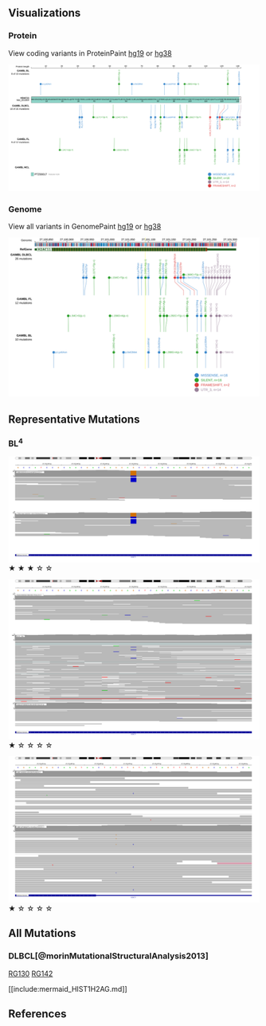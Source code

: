 ## Visualizations
### Protein
View coding variants in ProteinPaint [hg19](https://morinlab.github.io/LLMPP/GAMBL/HIST1H2AG_protein.html)  or [hg38](https://morinlab.github.io/LLMPP/GAMBL/HIST1H2AG_protein_hg38.html)

![](images/proteinpaint/HIST1H2AG_NM_021064.svg)

### Genome
View all variants in GenomePaint [hg19](https://morinlab.github.io/LLMPP/GAMBL/HIST1H2AG.html)  or [hg38](https://morinlab.github.io/LLMPP/GAMBL/HIST1H2AG_hg38.html)

![](images/proteinpaint/HIST1H2AG.svg)

<!-- ORIGIN: rossiCodingGenomeSplenic2012c -->
<!-- MZL: rossiCodingGenomeSplenic2012c -->
<!-- DLBCL: morinMutationalStructuralAnalysis2013 -->
<!-- BL: paneaWholeGenomeLandscape2019 -->
<!-- FL: krysiakRecurrentSomaticMutations2017b -->

## Representative Mutations

### BL<sup>4</sup>

![](primary/Panea_HIST1H2AG_1.svg)
&starf; &starf; &starf; &star; &star;


![](primary/Panea_HIST1H2AG_2.svg)
&starf; &star; &star; &star; &star;

![](primary/Panea_HIST1H2AG_3.svg)
&starf; &star; &star; &star; &star;

## All Mutations

### DLBCL[@morinMutationalStructuralAnalysis2013]

[RG130](https://www.bcgsc.ca/downloads/morinlab/GAMBL/Morin_2013/RG130.html)
[RG142](https://www.bcgsc.ca/downloads/morinlab/GAMBL/Morin_2013/RG142.html)


[[include:mermaid_HIST1H2AG.md]]

## References
